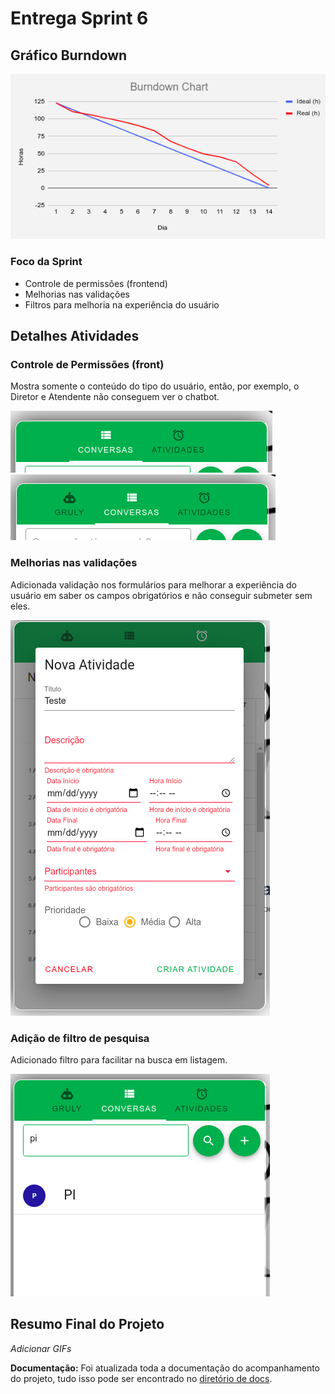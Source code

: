 # Entrega Sprint 6

## Gráfico Burndown

<img src="burndown6.png" heigth="300" title="Burndown">

### Foco da Sprint

- Controle de permissões (frontend)
- Melhorias nas validações
- Filtros para melhoria na experiência do usuário


## Detalhes Atividades

### Controle de Permissões (front)

Mostra somente o conteúdo do tipo do usuário, então, por exemplo, o Diretor e Atendente não conseguem
ver o chatbot.

<img src="visao_diretor.png" heigth="300" title="visão diretor">
<img src="visao_estudante.png" heigth="300" title="visão estudante">

### Melhorias nas validações

Adicionada validação nos formulários para melhorar a experiência do usuário em saber
os campos obrigatórios e não conseguir submeter sem eles.

<img src="validacao.png" heigth="300" title="visão estudante">

### Adição de filtro de pesquisa

Adicionado filtro para facilitar na busca em listagem.

<img src="filtro.png" heigth="300" title="visão estudante">


## Resumo Final do Projeto

_Adicionar GIFs_

**Documentação:** Foi atualizada toda a documentação do acompanhamento do projeto, tudo isso pode ser
encontrado no [diretório de docs](https://github.com/ads-fatec-team3/chatbot/tree/master/docs).
